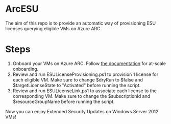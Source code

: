 # ArcESU
The aim of this repo is to provide an automatic way of provisioning ESU licenses querying eligible VMs on Azure ARC.
# Steps
1. Onboard your VMs on Azure ARC. Follow [the documentation]([https://link-url-here.org](https://learn.microsoft.com/en-us/azure/azure-arc/servers/onboard-service-principal)https://learn.microsoft.com/en-us/azure/azure-arc/servers/onboard-service-principal) for at-scale onboarding.
2. Review and run ESULicenseProvisioning.ps1 to provision 1 license for each eligible VM. Make sure to change $dryRun to $false and $targetLicenseState to "Activated" before running the script.
3. Review and run ESULicenseLink.ps1 to associate each license to the corresponding VM. Make sure to change the $subscriptionId and $resourceGroupName before running the script.

Now you can enjoy Extended Security Updates on Windows Server 2012 VMs!

